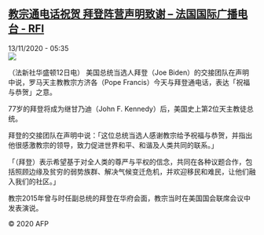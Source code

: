<!--1605246897000-->
[教宗通电话祝贺 拜登阵营声明致谢 – 法国国际广播电台 - RFI](http://www.rfi.fr//cn/contenu/20201113-%E6%95%99%E5%AE%97%E9%80%9A%E7%94%B5%E8%AF%9D%E7%A5%9D%E8%B4%BA-%E6%8B%9C%E7%99%BB%E9%98%B5%E8%90%A5%E5%A3%B0%E6%98%8E%E8%87%B4%E8%B0%A2)
------

<div>13/11/2020 - 05:35</div><img src="https://s.rfi.fr/media/display/52832e7c-256d-11eb-b7f6-005056a964fe/w:310/p:16x9/int0004b.201113123502.jpg"><div class="t-content__body u-clearfix"><p>（法新社华盛顿12日电）    美国总统当选人拜登（Joe Biden）的交接团队在声明中说，罗马天主教教宗方济各（Pope Francis）今天与拜登通电话，表达「祝福与恭贺」之意。</p><p>    77岁的拜登将成为继甘乃迪（John F. Kennedy）后，美国史上第2位天主教徒总统。</p><p>    拜登的交接团队在声明中说：「这位总统当选人感谢教宗给予祝福与恭贺，并指出他很感激教宗的领导，致力促进世界和平、和谐及人类共同的联系。」</p><p>    「（拜登）表示希望基于对全人类的尊严与平权的信念，共同在各种议题合作，包括照顾边缘及贫穷的弱势族群、解决气候变迁危机，并欢迎移民和难民，让他们融入我们的社区。」</p><p>    教宗2015年曾与时任副总统的拜登在华府会面，教宗当时在美国国会联席会议中发表演说。</p><p class="t-copyright">© 2020 AFP</p>        </div>
